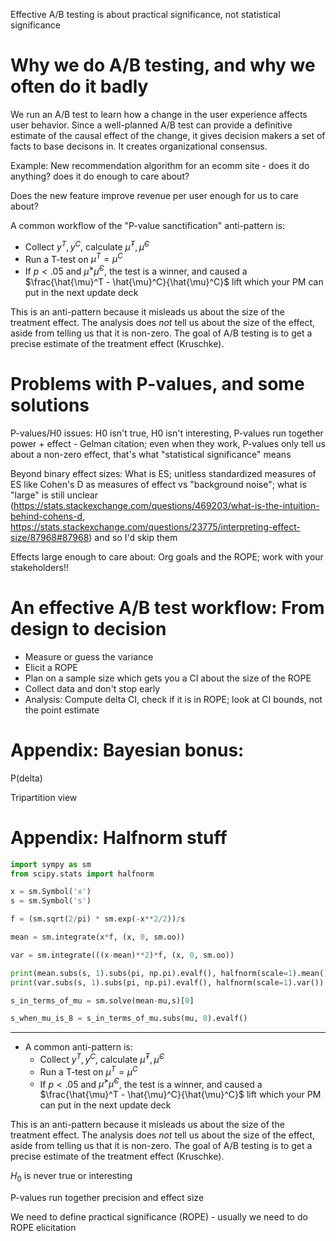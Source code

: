 Effective A/B testing is about practical significance, not statistical significance

# Why we do A/B testing, and why we often do it badly

We run an A/B test to learn how a change in the user experience affects user behavior. Since a well-planned A/B test can provide a definitive estimate of the causal effect of the change, it gives decision makers a set of facts to base decisons in. It creates organizational consensus.

Example: New recommendation algorithm for an ecomm site - does it do anything? does it do enough to care about?

Does the new feature improve revenue per user enough for us to care about?

A common workflow of the "P-value sanctification" anti-pattern is:
  - Collect $y^T, y^C$, calculate $\hat{\mu}^T, \hat{\mu}^C$
  - Run a T-test on $\mu^T = \mu^C$
  - If $p < .05$ and $\hat{\mu}^ > \hat{\mu}^C$, the test is a winner, and caused a $\frac{\hat{\mu}^T - \hat{\mu}^C}{\hat{\mu}^C}$ lift which your PM can put in the next update deck

This is an anti-pattern because it misleads us about the size of the treatment effect. The analysis does _not_ tell us about the size of the effect, aside from telling us that it is non-zero. The goal of A/B testing is to get a precise estimate of the treatment effect (Kruschke).

# Problems with P-values, and some solutions

P-values/H0 issues: H0 isn't true, H0 isn't interesting, P-values run together power + effect - Gelman citation; even when they work, P-values only tell us about a non-zero effect, that's what "statistical significance" means

Beyond binary effect sizes: What is ES; unitless standardized measures of ES like Cohen's D as measures of effect vs "background noise"; what is "large" is still unclear (https://stats.stackexchange.com/questions/469203/what-is-the-intuition-behind-cohens-d, https://stats.stackexchange.com/questions/23775/interpreting-effect-size/87968#87968) and so I'd skip them

Effects large enough to care about: Org goals and the ROPE; work with your stakeholders!!

# An effective A/B test workflow: From design to decision

- Measure or guess the variance
- Elicit a ROPE
- Plan on a sample size which gets you a CI about the size of the ROPE
- Collect data and don't stop early
- Analysis: Compute delta CI, check if it is in ROPE; look at CI bounds, not the point estimate

# Appendix: Bayesian bonus:

P(delta)

Tripartition view

# Appendix: Halfnorm stuff

```python
import sympy as sm
from scipy.stats import halfnorm

x = sm.Symbol('x')
s = sm.Symbol('s')

f = (sm.sqrt(2/pi) * sm.exp(-x**2/2))/s

mean = sm.integrate(x*f, (x, 0, sm.oo))

var = sm.integrate(((x-mean)**2)*f, (x, 0, sm.oo))

print(mean.subs(s, 1).subs(pi, np.pi).evalf(), halfnorm(scale=1).mean())
print(var.subs(s, 1).subs(pi, np.pi).evalf(), halfnorm(scale=1).var())

s_in_terms_of_mu = sm.solve(mean-mu,s)[0]

s_when_mu_is_8 = s_in_terms_of_mu.subs(mu, 8).evalf()
```

--------------------------------------------------------


- A common anti-pattern is:
  - Collect $y^T, y^C$, calculate $\hat{\mu}^T, \hat{\mu}^C$
  - Run a T-test on $\mu^T = \mu^C$
  - If $p < .05$ and $\hat{\mu}^ > \hat{\mu}^C$, the test is a winner, and caused a $\frac{\hat{\mu}^T - \hat{\mu}^C}{\hat{\mu}^C}$ lift which your PM can put in the next update deck

This is an anti-pattern because it misleads us about the size of the treatment effect. The analysis does _not_ tell us about the size of the effect, aside from telling us that it is non-zero. The goal of A/B testing is to get a precise estimate of the treatment effect (Kruschke).

$H_0$ is never true or interesting

P-values run together precision and effect size

We need to define practical significance (ROPE) - usually we need to do ROPE elicitation
